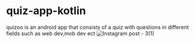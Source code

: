 # quiz-app-kotlin
quizoo is an android app that consists of a quiz with questions in different fields such as web dev,mob dev ect
![Instagram post - 3(1)](https://user-images.githubusercontent.com/117312322/204060714-2ce4972e-47d8-494c-b469-8773d25599c0.png)
